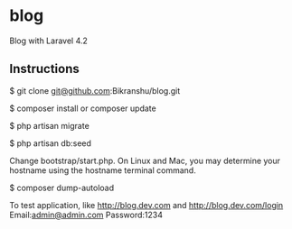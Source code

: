 # blog
Blog with Laravel 4.2

## Instructions

$ git clone git@github.com:Bikranshu/blog.git

$ composer install or composer update

$ php artisan migrate

$ php artisan db:seed

Change bootstrap/start.php. On Linux and Mac, you may determine your hostname using the hostname terminal command.

$ composer dump-autoload

To test application, like http://blog.dev.com and http://blog.dev.com/login 
  Email:admin@admin.com
  Password:1234
